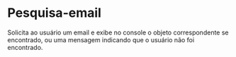 # Pesquisa-email
Solicita ao usuário um email e exibe no console o objeto correspondente se encontrado, ou uma mensagem indicando que o usuário não foi encontrado.
